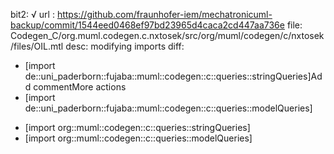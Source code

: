 bit2: √
url : https://github.com/fraunhofer-iem/mechatronicuml-backup/commit/1544eed0468ef97bd23965d4caca2cd447aa736e
file: Codegen_C/org.muml.codegen.c.nxtosek/src/org/muml/codegen/c/nxtosek/files/OIL.mtl
desc: modifying imports
diff: 

-  [import de::uni_paderborn::fujaba::muml::codegen::c::queries::stringQueries]Add commentMore actions
-  [import de::uni_paderborn::fujaba::muml::codegen::c::queries::modelQueries]
+  [import org::muml::codegen::c::queries::stringQueries]
+  [import org::muml::codegen::c::queries::modelQueries]